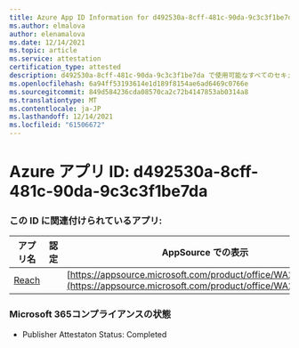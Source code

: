 ```yaml
---
title: Azure App ID Information for d492530a-8cff-481c-90da-9c3c3f1be7da
ms.author: elmalova
author: elenamalova
ms.date: 12/14/2021
ms.topic: article
ms.service: attestation
certification_type: attested
description: d492530a-8cff-481c-90da-9c3c3f1be7da で使用可能なすべてのセキュリティおよびコンプライアンス情報。
ms.openlocfilehash: 6a94ff53193614e1d189f8154ae6ad6469c0766e
ms.sourcegitcommit: 849d584236cda08570ca2c72b4147853ab0314a8
ms.translationtype: MT
ms.contentlocale: ja-JP
ms.lasthandoff: 12/14/2021
ms.locfileid: "61506672"
---
```

# <a name="azure-app-id-d492530a-8cff-481c-90da-9c3c3f1be7da"></a>Azure アプリ ID: d492530a-8cff-481c-90da-9c3c3f1be7da


### <a name="apps-associated-with-this-id"></a>この ID に関連付けられているアプリ:
| **アプリ名** | **認定** | **AppSource での表示** |
|--------------|---------------|-----------------------|
| [Reach](https://docs.microsoft.com/microsoft-365-app-certification/forward/WA200002045) |  | [https://appsource.microsoft.com/product/office/WA200002045](https://appsource.microsoft.com/product/office/WA200002045) |

### <a name="microsoft-365-app-compliance-status"></a>Microsoft 365コンプライアンスの状態
- Publisher Attestaton Status: Completed
